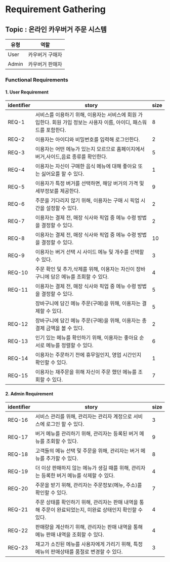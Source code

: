 # Requirement Gathering

## Topic : 온라인 카우버거 주문 시스템

| 유형  | 역할            |
| ----- | --------------- |
| User  | 카우버거 구매자 |
| Admin | 카우버거 판매자 |

### Functional Requirements

#### 1. User Requirement

| identifier | story                                                                                                               | size |
| ---------- | ------------------------------------------------------------------------------------------------------------------- | ---- |
| REQ-1      | 서비스를 이용하기 위해, 이용자는 서비스에 회원 가입한다. 회원 가입 정보는 사용자 이름, 아이디, 패스워드를 포함한다. |8      |
| REQ-2      | 이용자는 아이디와 비밀번호를 입력해 로그인한다.                                                                     |2     |
| REQ-3      | 이용자는 어떤 메뉴가 있는지 모르므로 홈페이지에서 버거,사이드,음료 종류를 확인한다.                                 |5      |
| REQ-4      | 이용자는 자신이 구매한 음식 메뉴에 대해 좋아요 또는 싫어요를 할 수 있다.                                            |1      |
| REQ-5      | 이용자가 특정 버거를 선택하면, 해당 버거의 가격 및 세부정보를 제공한다.                                             |9      |
| REQ-6      | 주문을 기다리지 않기 위해, 이용자는 구매 시 픽업 시간을 설정할 수 있다.                                             |2      |
|REQ-7|이용자는 결제 전, 매장 식사와 픽업 중 메뉴 수령 방법을 결정할 수 있다.|2|
| REQ-8     | 이용자는 결제 전, 매장 식사와 픽업 중 메뉴 수령 방법을 결정할 수 있다.                                               |10      |
| REQ-9     | 이용자는 버거 선택 시 사이드 메뉴 및 개수를 선택할 수 있다.                                                         |3      |
| REQ-10     | 주문 확인 및 추가,삭제를 위해, 이용자는 자신이 장바구니에 담은 메뉴를 조회할 수 있다.                               |4      |
| REQ-11     | 이용자는 결제 전, 매장 식사와 픽업 중 메뉴 수령 방법을 결정할 수 있다.                                 |5      |
||장바구니에 담긴 메뉴 주문(구매)을 위해, 이용자는 결제할 수 있다.|5|
| REQ-12     | 장바구니에 담긴 메뉴 주문(구매)을 위해, 이용자는 총 결제 금액을 볼 수 있다.                                         |2      |
| REQ-13     | 인기 있는 메뉴를 확인하기 위해, 이용자는 좋아요 순서로 메뉴를 정렬할 수 있다.                                       |6     |
|REQ-14|이용자는 주문하기 전에 휴무일인지, 영업 시간인지 확인할 수 있다.|1|
|REQ-15|이용자는 재주문을 위해 자신이 주문 했던 메뉴를 조회할 수 있다.|7|

#### 2. Admin Requirement

| identifier | story                                                                                                           | size |
| ---------- | --------------------------------------------------------------------------------------------------------------- | ---- |
| REQ-16     | 서비스 관리를 위해, 관리자는 관리자 계정으로 서비스에 로그인 할 수 있다.                                        |3      |
| REQ-17     | 버거 메뉴를 관리하기 위해, 관리자는 등록된 버거 메뉴를 조회할 수 있다.                                          |9     |
| REQ-18     | 고객들의 메뉴 선택 및 주문을 위해, 관리자는 버거 메뉴를 추가할 수 있다.                                         |8      |
| REQ-19     | 더 이상 판매하지 않는 메뉴가 생길 때를 위해, 관리자는 등록한 버거 메뉴를 삭제할 수 있다.                        |4      |
| REQ-20     | 주문을 받기 위해, 관리자는 주문정보(메뉴, 주소)를 확인할 수 있다.                                               |7      |
| REQ-21     | 주문 상태를 확인하기 위해, 관리자는 판매 내역을 통해 주문이 완료되었는지, 미완료 상태인지 확인할 수 있다.               |4      |
| REQ-22     | 판매량을 계산하기 위해, 관리자는 판매 내역을 통해 메뉴 판매 내역을 조회할 수 있다.                                              |4      |
| REQ-23     | 재고가 소진된 메뉴를 사용자에게 가리기 위해, 특정 메뉴의 판매상태를 품절로 변경할 수 있다.                                    |3      |